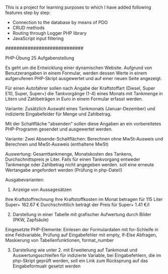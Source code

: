 This is a project for learning purposes to which I have added following features step by step:
- Connection to the database by means of PDO
- CRUD methods
- Routing through Logger PHP library
- JavaScript input filtering


############################

PHP-Übung 25
Aufgabenstellung

Es geht um die Entwicklung einer dynamischen Website. Aufgrund von Benutzerangaben in einem Formular, werden dessen Werte in einem aufgerufenen PHP-Skript ausgewertet und auf einer neuen Seite angezeigt.

Für einen Autofahrer sollen nach Angabe der Kraftstoffart (Diesel, Super E10, Super, Super+) die Tankvorgänge (1-4) eines Monats mit Tankmenge in Litern und Zahlbeträgen in Euro in einem Formular erfasst werden.

Variante: Zusätzlich Auswahl eines Tankmonats (Januar-Dezember) und indizierte Eingabefelder für Menge und Zahlbetrag.

Mit der Schaltfläche "absenden" sollen diese Angaben an ein vorbereitetes PHP-Programm gesendet und ausgewertet werden.

Variante: Zwei Absende-Schaltflächen: Berechnen ohne MwSt-Ausweis und Berechnen und MwSt-Ausweis (enthaltene MwSt)

Auswertung: Gesamttankmenge, Monatskosten des Tankens, Durchschnittspreis je Liter. Falls für einen Tankvorgang entweder Tankmenge oder Zahlbetrag nicht angegeben werden. soll eine erneute Wertangabe angefordert werden (Prüfung in php-Datei!)

Ausgabevarianten:

1. Anzeige von Aussagesätzen

Ihre Kraftstoffrechnung
Ihre Kraftstoffkosten im Monat betragen für 115 Liter Super+ 162.67 €
Durchschnittlich beträgt der Preis für Super+ 1.41 €/l

2. Darstellung in einer Tabelle mit grafischer Aufwertung durch Bilder (PKW, Zapfsäule)

Eingesetzte PHP-Elemente: Einlesen der Formulardaten mit for-Schleife in eine Feldvariable, Prüfung auf Eingabefehler mit empty, If-Else Abfragen, Maskierung von Tabellenfunktionen, format_number

3. Darstellung wie unter 2. mit Erweiterung auf Tankmonat und Auswertungsschleifen für indizierte Variable, bei Eingabefehlern, die im php-Skript geprüft werden, soll ein Link zum Rücksprung auf das Eingabeformualr gesetzt werden
